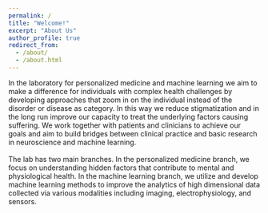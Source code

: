 ```yaml
---
permalink: /
title: "Welcome!"
excerpt: "About Us"
author_profile: true
redirect_from: 
  - /about/
  - /about.html
---
```

In the laboratory for personalized medicine and machine learning we aim to make a difference for individuals with complex health challenges by developing approaches that zoom in on the individual instead of the disorder or disease as category. In this way we reduce stigmatization and in the long run improve our capacity to treat the underlying factors causing suffering. We work together with patients and clinicians to achieve our goals and aim to build bridges between clinical practice and basic research in neuroscience and machine learning.
<br>
<br>
The lab has two main branches. In the personalized medicine branch, we focus on understanding hidden factors that contribute to mental and physiological health. In the machine learning branch, we utilize and develop machine learning methods to improve the analytics of high dimensional data collected via various modalities including imaging, electrophysiology, and sensors.
